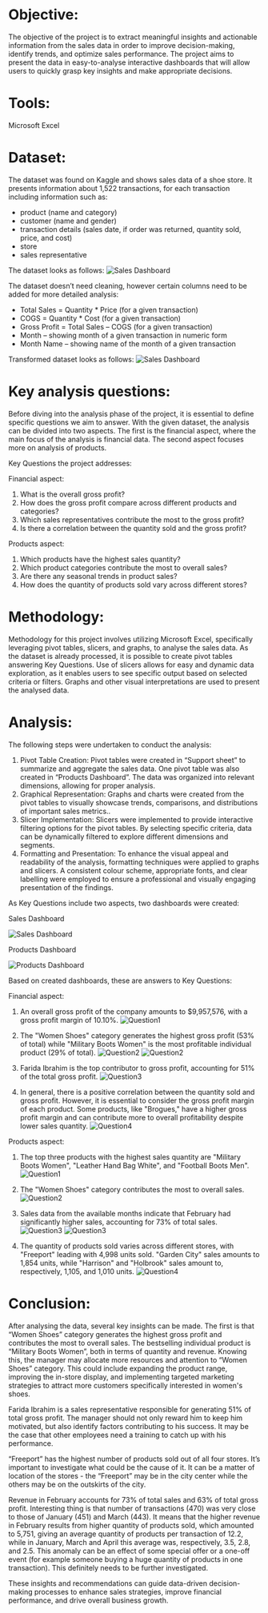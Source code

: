 # Objective:
The objective of the project is to extract meaningful insights and actionable information from
the sales data in order to improve decision-making, identify trends, and optimize sales
performance. The project aims to present the data in easy-to-analyse interactive dashboards that
will allow users to quickly grasp key insights and make appropriate decisions.

# Tools:
Microsoft Excel

# Dataset:
The dataset was found on Kaggle and shows sales data of a shoe store. It presents information
about 1,522 transactions, for each transaction including information such as:
- product (name and category)
- customer (name and gender)
- transaction details (sales date, if order was returned, quantity sold, price, and cost)
- store
- sales representative

The dataset looks as follows:
![Sales Dashboard](images/Data_Before.PNG)

The dataset doesn’t need cleaning, however certain columns need to be added for more detailed analysis:
- Total Sales = Quantity * Price (for a given transaction)
- COGS = Quantity * Cost (for a given transaction)
- Gross Profit = Total Sales – COGS (for a given transaction)
- Month – showing month of a given transaction in numeric form
- Month Name – showing name of the month of a given transaction

Transformed dataset looks as follows:
![Sales Dashboard](images/Data_After.PNG)


# Key analysis questions:
Before diving into the analysis phase of the project, it is essential to define specific questions
we aim to answer.
With the given dataset, the analysis can be divided into two aspects. The first is the financial
aspect, where the main focus of the analysis is financial data. The second aspect focuses more
on analysis of products.

Key Questions the project addresses:

Financial aspect:
1. What is the overall gross profit?
2. How does the gross profit compare across different products and categories?
3. Which sales representatives contribute the most to the gross profit?
4. Is there a correlation between the quantity sold and the gross profit?

Products aspect:
1. Which products have the highest sales quantity?
2. Which product categories contribute the most to overall sales?
3. Are there any seasonal trends in product sales?
4. How does the quantity of products sold vary across different stores?

# Methodology:
Methodology for this project involves utilizing Microsoft Excel, specifically leveraging pivot
tables, slicers, and graphs, to analyse the sales data. As the dataset is already processed, it is
possible to create pivot tables answering Key Questions. Use of slicers allows for easy and
dynamic data exploration, as it enables users to see specific output based on selected criteria or
filters. Graphs and other visual interpretations are used to present the analysed data.

# Analysis:
The following steps were undertaken to conduct the analysis:
1. Pivot Table Creation:
Pivot tables were created in “Support sheet” to summarize and aggregate the sales data.
One pivot table was also created in “Products Dashboard”. The data was organized into
relevant dimensions, allowing for proper analysis.
2. Graphical Representation:
Graphs and charts were created from the pivot tables to visually showcase trends,
comparisons, and distributions of important sales metrics..
3. Slicer Implementation:
Slicers were implemented to provide interactive filtering options for the pivot tables. By
selecting specific criteria, data can be dynamically filtered to explore different dimensions
and segments.
4. Formatting and Presentation:
To enhance the visual appeal and readability of the analysis, formatting techniques were
applied to graphs and slicers. A consistent colour scheme, appropriate fonts, and clear
labelling were employed to ensure a professional and visually engaging presentation of
the findings.

As Key Questions include two aspects, two dashboards were created:


Sales Dashboard

![Sales Dashboard](images/Sales_Dashboard.PNG)

Products Dashboard

![Products Dashboard](images/Products_Dashboard.PNG)


Based on created dashboards, these are answers to Key Questions:

Financial aspect:
1. An overall gross profit of the company amounts to $9,957,576, with a gross profit margin
of 10.10%.
![Question1](images/Sales_Q1.PNG)

2. The "Women Shoes" category generates the highest gross profit (53% of total) while
"Military Boots Women" is the most profitable individual product (29% of total).
![Question2](images/Sales_Q2_1.PNG)
![Question2](images/Sales_Q2_2.PNG)

3. Farida Ibrahim is the top contributor to gross profit, accounting for 51% of the total gross
profit.
![Question3](images/Sales_Q3.PNG)

4. In general, there is a positive correlation between the quantity sold and gross profit.
However, it is essential to consider the gross profit margin of each product. Some products,
like "Brogues," have a higher gross profit margin and can contribute more to overall
profitability despite lower sales quantity.
![Question4](images/Sales_Q4.PNG)

Products aspect:
1. The top three products with the highest sales quantity are "Military Boots Women",
"Leather Hand Bag White", and "Football Boots Men".
![Question1](images/Products_Q1.PNG)

2. The "Women Shoes" category contributes the most to overall sales.
![Question2](images/Products_Q2.PNG)

3. Sales data from the available months indicate that February had significantly higher sales,
accounting for 73% of total sales.
![Question3](images/Products_Q3_1.PNG)
![Question3](images/Products_Q3_2.PNG)

4. The quantity of products sold varies across different stores, with "Freeport" leading with
4,998 units sold. "Garden City" sales amounts to 1,854 units, while "Harrison" and "Holbrook" sales
amount to, respectively, 1,105, and 1,010 units.
![Question4](images/Products_Q4.PNG)

# Conclusion:
After analysing the data, several key insights can be made. The first is that “Women Shoes”
category generates the highest gross profit and contributes the most to overall sales. The bestselling
individual product is “Military Boots Women”, both in terms of quantity and revenue.
Knowing this, the manager may allocate more resources and attention to “Women Shoes”
category. This could include expanding the product range, improving the in-store display, and
implementing targeted marketing strategies to attract more customers specifically interested in
women's shoes.

Farida Ibrahim is a sales representative responsible for generating 51% of total gross profit. The
manager should not only reward him to keep him motivated, but also identify factors
contributing to his success. It may be the case that other employees need a training to catch up
with his performance.

“Freeport” has the highest number of products sold out of all four stores. It’s important to
investigate what could be the cause of it. It can be a matter of location of the stores - the
“Freeport” may be in the city center while the others may be on the outskirts of the city.

Revenue in February accounts for 73% of total sales and 63% of total gross profit. Interesting
thing is that number of transactions (470) was very close to those of January (451) and March
(443). It means that the higher revenue in February results from higher quantity of products
sold, which amounted to 5,751, giving an average quantity of products per transaction of 12.2,
while in January, March and April this average was, respectively, 3.5, 2.8, and 2.5. This
anomaly can be an effect of some special offer or a one-off event (for example someone buying
a huge quantity of products in one transaction). This definitely needs to be further investigated.

These insights and recommendations can guide data-driven decision-making processes to
enhance sales strategies, improve financial performance, and drive overall business growth.

